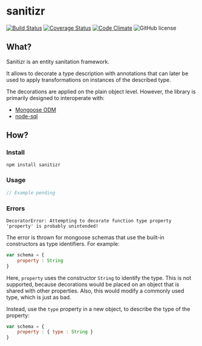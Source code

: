 sanitizr
========
[![Build Status](https://travis-ci.org/oliversalzburg/sanitizr.svg?branch=master)](https://travis-ci.org/oliversalzburg/sanitizr)
[![Coverage Status](https://coveralls.io/repos/oliversalzburg/sanitizr/badge.svg?branch=master&service=github)](https://coveralls.io/github/oliversalzburg/sanitizr?branch=master)
[![Code Climate](https://codeclimate.com/github/oliversalzburg/sanitizr/badges/gpa.svg)](https://codeclimate.com/github/oliversalzburg/sanitizr)
![GitHub license](https://img.shields.io/github/license/oliversalzburg/sanitizr.svg)

What?
-----
Sanitizr is an entity sanitation framework.

It allows to decorate a type description with annotations that can later be used to apply transformations on instances
of the described type.

The decorations are applied on the plain object level. However, the library is primarily designed to interoperate with:

- [Mongoose ODM](http://mongoosejs.com/)
- [node-sql](https://github.com/brianc/node-sql)

How?
----

### Install

	npm install sanitizr

### Usage

```js
// Example pending

```

### Errors
`DecoratorError: Attempting to decorate function type property 'property' is probably unintended!`

The error is thrown for mongoose schemas that use the built-in constructors as type identifiers. For example:  

```js
var schema = {
	property : String
}
```

Here, `property` uses the constructor `String` to identify the type. This is not supported, because decorations would be
placed on an object that is shared with other properties. Also, this would modify a commonly used type, which is just as
bad.

Instead, use the `type` property in a new object, to describe the type of the property:

```js
var schema = {
	property : { type : String }
}
```
